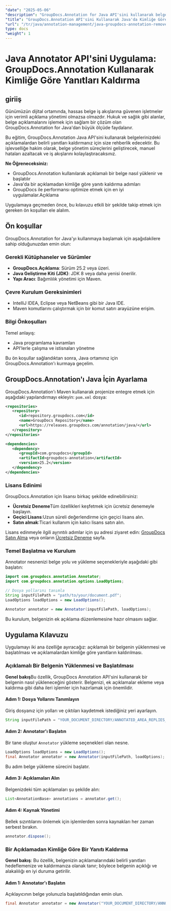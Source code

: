 ```yaml
---
"date": "2025-05-06"
"description": "GroupDocs.Annotation for Java API'sini kullanarak belgelerdeki açıklamalardan yanıtları nasıl kaldıracağınızı öğrenin. Bu adım adım kılavuzla belge yönetiminizi geliştirin."
"title": "GroupDocs.Annotation API'sini Kullanarak Java'da Kimliğe Göre Yanıtlar Nasıl Kaldırılır"
"url": "/tr/java/annotation-management/java-groupdocs-annotation-remove-replies-by-id/"
type: docs
"weight": 1
---
```


# Java Annotator API'sini Uygulama: GroupDocs.Annotation Kullanarak Kimliğe Göre Yanıtları Kaldırma

## giriiş

Günümüzün dijital ortamında, hassas belge iş akışlarına güvenen işletmeler için verimli açıklama yönetimi olmazsa olmazdır. Hukuk ve sağlık gibi alanlar, belge açıklamalarını işlemek için sağlam bir çözüm olan GroupDocs.Annotation for Java'dan büyük ölçüde faydalanır.

Bu eğitim, GroupDocs.Annotation Java API'sini kullanarak belgelerinizdeki açıklamalardan belirli yanıtları kaldırmanız için size rehberlik edecektir. Bu işlevselliğe hakim olarak, belge yönetim süreçlerini geliştirecek, manuel hataları azaltacak ve iş akışlarını kolaylaştıracaksınız.

**Ne Öğreneceksiniz:**
- GroupDocs.Annotation kullanılarak açıklamalı bir belge nasıl yüklenir ve başlatılır
- Java'da bir açıklamadan kimliğe göre yanıtı kaldırma adımları
- GroupDocs ile performansı optimize etmek için en iyi uygulamalar.Açıklama

Uygulamaya geçmeden önce, bu kılavuzu etkili bir şekilde takip etmek için gereken ön koşulları ele alalım.

## Ön koşullar

GroupDocs.Annotation for Java'yı kullanmaya başlamak için aşağıdakilere sahip olduğunuzdan emin olun:

### Gerekli Kütüphaneler ve Sürümler
- **GroupDocs.Açıklama**: Sürüm 25.2 veya üzeri.
- **Java Geliştirme Kiti (JDK)**: JDK 8 veya daha yenisi önerilir.
- **Yapı Aracı**: Bağımlılık yönetimi için Maven.

### Çevre Kurulum Gereksinimleri
- IntelliJ IDEA, Eclipse veya NetBeans gibi bir Java IDE.
- Maven komutlarını çalıştırmak için bir komut satırı arayüzüne erişim.

### Bilgi Önkoşulları
Temel anlayış:
- Java programlama kavramları
- API'lerle çalışma ve istisnaları yönetme

Bu ön koşullar sağlandıktan sonra, Java ortamınız için GroupDocs.Annotation'ı kurmaya geçelim.

## GroupDocs.Annotation'ı Java İçin Ayarlama

GroupDocs.Annotation'ı Maven kullanarak projenize entegre etmek için aşağıdaki yapılandırmayı ekleyin: `pom.xml` dosya:

```xml
<repositories>
   <repository>
      <id>repository.groupdocs.com</id>
      <name>GroupDocs Repository</name>
      <url>https://releases.groupdocs.com/annotation/java/</url>
   </repository>
</repositories>

<dependencies>
   <dependency>
      <groupId>com.groupdocs</groupId>
      <artifactId>groupdocs-annotation</artifactId>
      <version>25.2</version>
   </dependency>
</dependencies>
```

### Lisans Edinimi
GroupDocs.Annotation için lisansı birkaç şekilde edinebilirsiniz:
- **Ücretsiz Deneme**Tüm özellikleri keşfetmek için ücretsiz denemeyle başlayın.
- **Geçici Lisans**:Uzun süreli değerlendirme için geçici lisans alın.
- **Satın almak**:Ticari kullanım için kalıcı lisans satın alın.

Lisans edinmeyle ilgili ayrıntılı adımlar için şu adresi ziyaret edin: [GroupDocs Satın Alma](https://purchase.groupdocs.com/buy) veya onların [Ücretsiz Deneme](https://releases.groupdocs.com/annotation/java/) sayfa.

### Temel Başlatma ve Kurulum
Annotator nesnenizi belge yolu ve yükleme seçenekleriyle aşağıdaki gibi başlatın:

```java
import com.groupdocs.annotation.Annotator;
import com.groupdocs.annotation.options.LoadOptions;

// Dosya yollarını tanımla
String inputFilePath = "path/to/your/document.pdf";
LoadOptions loadOptions = new LoadOptions();

Annotator annotator = new Annotator(inputFilePath, loadOptions);
```

Bu kurulum, belgenizin ek açıklama düzenlemesine hazır olmasını sağlar.

## Uygulama Kılavuzu

Uygulamayı iki ana özelliğe ayıracağız: açıklamalı bir belgenin yüklenmesi ve başlatılması ve açıklamalardan kimliğe göre yanıtların kaldırılması.

### Açıklamalı Bir Belgenin Yüklenmesi ve Başlatılması

**Genel bakış**Bu özellik, GroupDocs Annotation API'sini kullanarak bir belgenin nasıl yükleneceğini gösterir. Belgenizi, ek açıklamalar ekleme veya kaldırma gibi daha ileri işlemler için hazırlamak için önemlidir.

#### Adım 1: Dosya Yollarını Tanımlayın
Giriş dosyanız için yolları ve çıktıları kaydetmek istediğiniz yeri ayarlayın.
```java
String inputFilePath = "YOUR_DOCUMENT_DIRECTORY/ANNOTATED_AREA_REPLIES_5";
```

#### Adım 2: Annotator'ı Başlatın
Bir tane oluştur `Annotator` yükleme seçenekleri olan nesne.
```java
LoadOptions loadOptions = new LoadOptions();
final Annotator annotator = new Annotator(inputFilePath, loadOptions);
```
Bu adım belge yükleme sürecini başlatır.

#### Adım 3: Açıklamaları Alın
Belgenizdeki tüm açıklamaları şu şekilde alın:
```java
List<AnnotationBase> annotations = annotator.get();
```

#### Adım 4: Kaynak Yönetimi
Bellek sızıntılarını önlemek için işlemlerden sonra kaynakları her zaman serbest bırakın.
```java
annotator.dispose();
```

### Bir Açıklamadan Kimliğe Göre Bir Yanıtı Kaldırma

**Genel bakış**: Bu özellik, belgenizin açıklamalarındaki belirli yanıtları hedeflemenize ve kaldırmanıza olanak tanır; böylece belgenin açıklığı ve alakalılığı en iyi duruma getirilir.

#### Adım 1: Annotator'ı Başlatın
Açıklayıcının belge yolunuzla başlatıldığından emin olun.
```java
final Annotator annotator = new Annotator("YOUR_DOCUMENT_DIRECTORY/ANNOTATED_AREA_REPLIES_5